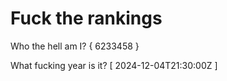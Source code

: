 # Fuck the rankings

Who the hell am I?
{ 6233458 }

What fucking year is it?
[ 2024-12-04T21:30:00Z ]

